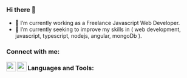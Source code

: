 ### Hi there 👋

- 🔭 I’m currently working as a Freelance Javascript Web Developer.
- 🌱 I’m currently seeking to improve my skills in ( web development, javascript, typescript, nodejs, angular, mongoDb ).

### Connect with me: 

 [<img align="left" alt="mylinkedin | LinkedIn" width="25" src="https://www.svgrepo.com/show/299484/linkedin.svg" />][linkedin]
 [<img align="left" alt="myemail | Email" width="25" src="" />][Email]

### Languages and Tools:

<!-- **esraaKamel1195/esraaKamel1195** is a ✨ _special_ ✨ repository because its `README.md` (this file) appears on your GitHub profile. -->


[linkedin]: https://www.linkedin.com/in/esraa-kamel-329961129/
[Email]: esraa.kamel1811@gmail.com

<!-- Here are some ideas to get you started:

- 👯 I’m looking to collaborate on ...
- 🤔 I’m looking for help with ...
- 💬 Ask me about ...
- 😄 Pronouns: ...
- ⚡ Fun fact: ... -->
